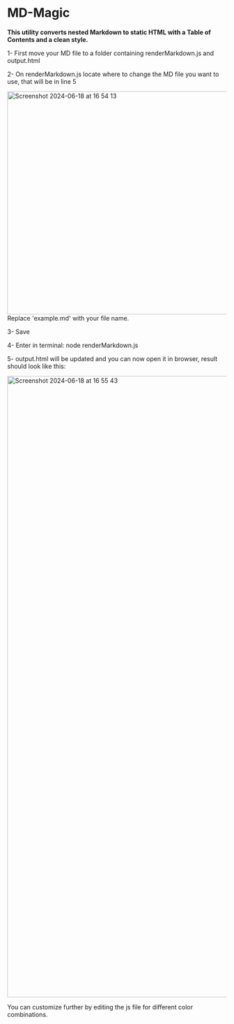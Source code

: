# MD-Magic
**This utility converts nested Markdown to static HTML with a Table of Contents and a clean style.**

1- First move your MD file to a folder containing renderMarkdown.js and output.html


2- On renderMarkdown.js locate where to change the MD file you want to use, that will be in line 5 


<img width="511" alt="Screenshot 2024-06-18 at 16 54 13" src="https://github.com/calmingsnakes/MD-Magic/assets/172727475/f658fac0-6d29-40ce-94e9-8259b6a59b1b">
Replace 'example.md' with your file name.

3- Save


4- Enter in terminal: node renderMarkdown.js


5- output.html will be updated and you can now open it in browser, result should look like this:


<img width="1423" alt="Screenshot 2024-06-18 at 16 55 43" src="https://github.com/calmingsnakes/MD-Magic/assets/172727475/7586ceb0-3c5a-4720-9ab6-8ea59f8eccd8">

You can customize further by editing the js file for different color combinations.


